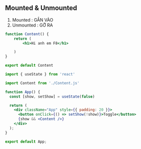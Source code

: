 ## Mounted & Unmounted
1. Mounted : GẮN VÀO
2. Unmounted : GỠ RA

<!-- create a new file with name "Content.js" -->
```jsx
function Content() {
    return (
        <h1>Hi anh em F8</h1>

    )
}

export default Content
```


<!-- file App.js -->
```jsx
import { useState } from 'react'

import Content from './Content.js'

function App() {
  const [show, setShow] = useState(false)

  return (
    <div className="App" style={{ padding: 20 }}>
      <button onClick={() => setShow(!show)}>Toggle</button>
      {show && <Content />}
    </div>
  );
}

export default App;

```